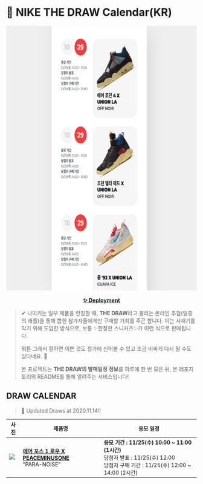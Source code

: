 # 👟 NIKE THE DRAW Calendar(KR)

<div align="center">
  <a href="https://junhoyeo.github.io/NIKE-THE-DRAW-Calendar/">
    <img src="./docs/images/preview.png" alt="Preview image of deployed application" height="700px" width="700px" />
  </a>
</div>

<p align="center">
  <a href="https://junhoyeo.github.io/NIKE-THE-DRAW-Calendar/">
    <strong>✨ Deployment</strong>
  </a>
</p>

> ✔ 나이키는 일부 제품을 런칭할 때, **THE DRAW**라고 불리는 온라인 추첨(일종의 래플)을 통해 뽑힌 참가자들에게만 구매할 기회를 주곤 합니다. 이는 사재기를 막기 위해 도입한 방식으로, 보통 ✨한정판 스니커즈✨가 이런 식으로 판매됩니다.
>
> 뭐튼 그래서 잘하면 이쁜 것도 정가에 신어볼 수 있고 조금 비싸게 다시 팔 수도 있다네요. 🤭
>
> 본 프로젝트는 **THE DRAW의 발매일정 정보**를 하루에 한 번 모은 뒤, 본 레포지토리의 README를 통해 알려주는 서비스입니다!

## DRAW CALENDAR

<!-- DRAW CALENDAR: START -->

> 👟 Updated Draws at 2020.11.14‼️

| 사진 | 제품명 | 응모 일정 |
| --- | ---- | ------- |
| <img src="https://static-breeze.nike.co.kr/kr/ko_kr/cmsstatic/product/9f97816f-dbe8-4f60-ade0-db5a8ce4aa04_primary.jpg?snkrBrowse" width="256" /> | <a href="https://www.nike.com/kr/launch/t/men/fw/nike-sportswear/DD3223-100/ditq63/air-force-1-07-paranoise"><strong>에어 포스 1 로우 X PEACEMINUSONE</strong><br /></a> "PARA-NOISE" | <strong>응모 기간 : 11/25(수) 10:00 ~ 11:00 (1시간)</strong><br />당첨자 발표 : 11/25(수) 12:00<br />당첨자 구매 기간 : 11/25(수) 12:00 ~ 14:00 (2시간) |

<!-- DRAW CALENDAR: END -->

